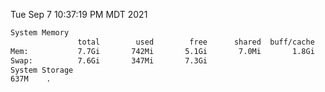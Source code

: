Tue Sep  7 10:37:19 PM MDT 2021
```bash
System Memory
               total        used        free      shared  buff/cache   available
Mem:           7.7Gi       742Mi       5.1Gi       7.0Mi       1.8Gi       6.6Gi
Swap:          7.6Gi       347Mi       7.3Gi
System Storage
637M	.
```
```bash
